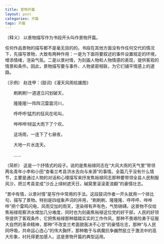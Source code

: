 ```yaml
---
title: 景物开篇
layout: post
categories: 开篇
tags: 开篇
---
```


〔释义〕 以景物描写作为书段开头叫作景物开篇。

任何作品景物的描写都不是毫无目的的。书段在其他方面没有作任何交代的情况下，先描写景物，大致有两种作用：一是为下面将要叙述的事件设置规定的环境，增添情绪，渲染气氛。二是以景衬情，为刻画人物和人物情感的表现，提供客观的情景和条件。因此，景物描写要与事件、人物紧密相联，为它们铺平情感上的道路。

〔示例〕 赵连甲：(鼓词)《漫天风雨绘雄图》

　　刷刷刷!一道道立闪划破天，

　　隆隆隆!一阵阵沉雷震河川，

　　呼呼呼!猛烈的狂风在吼叫，

　　哗哗哗!倾盆大雨下了个欢。

　　这场雨，一连下了七昼夜，

　　大地一片水连天。

　　……

〔简析〕 这是一个抒情式的段子。说的是焦裕禄同志在“大风大雨的天气里”带领两名青年小李和小田“查看兰考县洪水去向与来源”的事情。全篇几乎没有什么情节，主要是通过人物的对话和心理描写来抒发焦裕禄同志那种要带领全县人民制服风沙，把兰考县变成“沙丘上绿树遮天日，碱窝里滚滚麦浪翻”的豪情壮志。

“景中有情，以景衬情”是写作中常用的手法。这段鼓词作者一开头就用一个排比句，描写了景物。特别是四组象声词的并用，“刷刷刷、隆隆隆、呼呼呼、哗哗哗”把个雷鸣闪电，风雨交加的雨天，渲染得有声有色，气势磅礴。这景物不仅给焦裕禄观察洪水增加几分难度，同时也为刻画焦裕禄这位党的好干部，人民的好领导提供了客观条件，它把焦裕禄那种踏踏实实的工作作风，那种不畏艰险勇于征服大自然的革命精神，那种“不改变兰考面貌我决不心甘”的豪情壮志，那种“与人民同呼吸，共命运心连心”的伟大胸怀，那种敢于与病魔抗争巍然挺立于激流中的高大形象，衬托得更加感人。这是景物开篇的典型运用。 